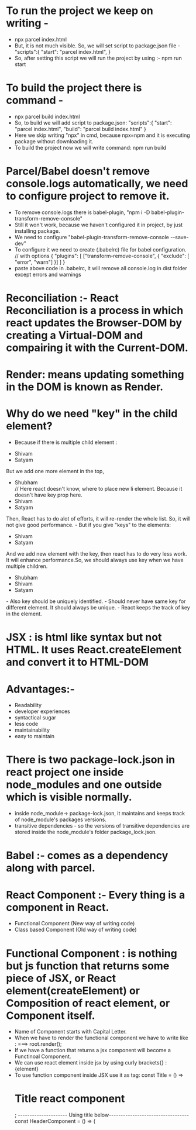 # To run the project we keep on writing -

- npx parcel index.html
- But, it is not much visible. So, we will set script to package.json file -
  "scripts":{
  "start": "parcel index.html",
  }
- So, after setting this script we will run the project by using :-
  npm run start

# To build the project there is command -

- npx parcel build index.html
- So, to build we will add script to package.json:
  "scripts":{
  "start": "parcel index.html",
  "build": "parcel build index.html"
  }
- Here we skip writing "npx" in cmd, because npx=npm and it is executing package without downloading it.
- To build the project now we will write command:
  npm run build

# Parcel/Babel doesn't remove console.logs automatically, we need to configure project to remove it.

- To remove console.logs there is babel-plugin, "npm i -D babel-plugin-transform-remove-console"
- Still it won't work, because we haven't configured it in project, by just installing package.
- We need to configure "babel-plugin-transform-remove-console --save-dev"
- To configure it we need to create (.babelrc) file for babel configuration.
  // with options
  {
  "plugins": [ ["transform-remove-console", { "exclude": [ "error", "warn"] }] ]
  }
- paste above code in .babelrc, it will remove all console.log in dist folder except errors and warnings

# Reconciliation :- React Reconciliation is a process in which react updates the Browser-DOM by creating a Virtual-DOM and compairing it with the Current-DOM.

# Render: means updating something in the DOM is known as Render.

# Why do we need "key" in the child element?

- Because if there is multiple child element :
 <ul>
   <li>Shivam</li>
   <li>Satyam</li>
 </ul>
 But we add one more element in the top, 
 <ul>
   <li>Shubham</li> // Here react doesn't know, where to place new li element. Because it doesn't have key prop here. 
   <li>Shivam</li>
   <li>Satyam</li>
 </ul>
Then, React has to do alot of efforts, it will re-render the whole list. So, it will not give good performance.
- But if you give "keys" to the elements:
<ul>
  <li key="1998">Shivam</li>
  <li key="2000">Satyam</li>
</ul>
 <!--=======================  -->
 And we add new element with the key, then react has to do very less work. It will enhance performance.So, we should always use key when we have multiple children.
<ul>
  <li key="1996">Shubham</li>
  <li key="1998">Shivam</li>
  <li key="2000">Satyam</li>
</ul>
- Also key should be uniquely identified.
- Should never have same key for different element. It should always be unique.
- React keeps the track of key in the element.

# JSX : is html like syntax but not HTML. It uses React.createElement and convert it to HTML-DOM

# Advantages:-

- Readability
- developer experiences
- syntactical sugar
- less code
- maintainability
- easy to maintain

# There is two package-lock.json in react project one inside node_modules and one outside which is visible normally.

- inside node_module-> package-lock.json, it maintains and keeps track of node_module's packages versions.
- transitive dependencies - so the versions of transitive dependencies are stored inside the node_module's folder package_lock.json.

# Babel :- comes as a dependency along with parcel.

# React Component :- Every thing is a component in React.

- Functional Component (New way of writing code)
- Class based Component (Old way of writing code)

# Functional Component : is nothing but js function that returns some piece of JSX, or React element(createElement) or Composition of react element, or Component itself.

- Name of Component starts with Capital Letter.
- When we have to render the functional component we have to write like :
  ===> root.render(<HeaderComponent />);
- If we have a function that returns a jsx component will become a Functinoal Component.
- We can use react element inside jsx by using curly brackets{} :
  {element}
- To use function component inside JSX use it as tag:
  const Title = () => <h1>Title react component</h1>;
  --------------------- Using title below----------------------------------
  const HeaderComponent = () => (
    <Title /> // use it as Tag 
    OR - can also be called as function
    {Title()}
  )

# Cross-site scripting attact XSS - Hackers put malicious js scripting in our code.

- JSX is secure and it sanitizes the code called sanitization. It secures it from XSS.

# Component Composition: If we have to write component inside component i.e. component composition. or Nested components.

- const Title = () => <h1>Title</h1> // this is functional component;
- <div> <Title/></div> // here it is component composition.

# React element : is just a normal variable which has some JSX assigned to it.

? When we have react element why do we need functional component?

- Because we need to pass props to it but in react element we can't pass.

# Why does 302 redirect happens when we import react from cdn?

